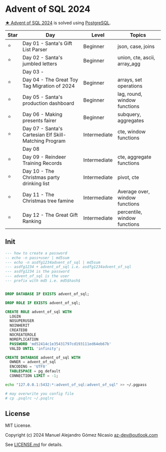 # Advent of SQL 2024

[★ Advent of SQL 2024](https://adventofsql.com/) is solved using [PostgreSQL](https://www.postgresql.org/).

| Star |                          Day                          |    Level     |             Topics             |
|------|-------------------------------------------------------|--------------|--------------------------------|
| ⭐    | Day 01 - Santa's Gift List Parser                     | Beginner     | json, case, joins              |
| ⭐    | Day 02 - Santa's jumbled letters                      | Beginner     | union, cte, ascii, array_agg   |
|      | Day 03 -                                              |              |                                |
| ⭐    | Day 04 - The Great Toy Tag Migration of 2024          | Beginner     | arrays, set operations         |
| ⭐    | Day 05 - Santa's production dashboard                 | Beginner     | lag, round, window functions   |
| ⭐    | Day 06 - Making presents fairer                       | Beginner     | subquery, aggregates           |
| ⭐    | Day 07 - Santa's Cartesian Elf Skill-Matching Program | Intermediate | cte, window functions          |
|      | Day 08                                                |              |                                |
| ⭐    | Day 09 - Reindeer Training Records                    | Intermediate | cte, aggregate functions       |
| ⭐    | Day 10 - The Christmas party drinking list            | Intermediate | pivot, cte                     |
| ⭐    | Day 11 - The Christmas tree famine                    | Intermediate | Average over, window functions |
| ⭐    | Day 12 - The Great Gift Ranking                       | Intermediate | percentile, window functions   |


## Init

```sql
--- how to create a password
-- echo -n pass+user | md5sum
--- echo -n asdfg1234advent_of_sql | md5sum
--- asdfg1234 + advent_of_sql i.e. asdfg1234advent_of_sql
--- asdfg1234 is the password
--- advent_of_sql is the user
--- prefix with md5 i.e. md5$hash$


DROP DATABASE IF EXISTS advent_of_sql;

DROP ROLE IF EXISTS advent_of_sql;

CREATE ROLE advent_of_sql WITH
  LOGIN
  NOSUPERUSER
  NOINHERIT
  CREATEDB
  NOCREATEROLE
  NOREPLICATION
  PASSWORD 'md52414c1e35431797cd193111ed64eb67b'
  VALID UNTIL 'infinity';

CREATE DATABASE advent_of_sql WITH
  OWNER = advent_of_sql
  ENCODING = 'UTF8'  
  TABLESPACE = pg_default
  CONNECTION LIMIT = -1;
```

```sh
echo "127.0.0.1:5432:*:advent_of_sql:advent_of_sql" >> ~/.pgpass

# may overwrite you config file
# cp .psqlrc ~/.psqlrc
```

## License

MIT License.

Copyright (c) 2024 Manuel Alejandro Gómez Nicasio <az-dev@outlook.com>

See [LICENSE.md](LICENSE.md) for details.
